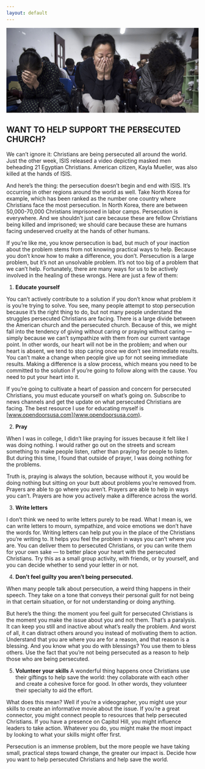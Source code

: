 ```yaml
---
layout: default
---
```

<img src="images/praying-people.png" />

## WANT TO HELP SUPPORT THE PERSECUTED CHURCH?

We can’t ignore it: Christians are being persecuted all around the world.
Just the other week, ISIS released a video depicting masked men beheading 21 Egyptian Christians. American citizen, Kayla Mueller, was also killed at the hands of ISIS.

And here’s the thing: the persecution doesn’t begin and end with ISIS. It’s occurring in other regions around the world as well. Take North Korea for example, which has been ranked as the number one country where Christians face the most persecution. In North Korea, there are between 50,000-70,000 Christians imprisoned in labor camps.
Persecution is everywhere. And we shouldn’t just care because these are fellow Christians being killed and imprisoned; we should care because these are humans facing undeserved cruelty at the hands of other humans.

If you’re like me, you know persecution is bad, but much of your inaction about the problem stems from not knowing practical ways to help. Because you don’t know how to make a difference, you don’t.
Persecution is a large problem, but it’s not an unsolvable problem. It’s not too big of a problem that we can’t help. Fortunately, there are many ways for us to be actively involved in the healing of these wrongs. Here are just a few of them:

1. **Educate yourself**

You can’t actively contribute to a solution if you don’t know what problem it is you’re trying to solve.
You see, many people attempt to stop persecution because it’s the right thing to do, but not many people understand the struggles persecuted Christians are facing. There is a large divide between the American church and the persecuted church. Because of this, we might fall into the tendency of giving without caring or praying without caring — simply because we can’t sympathize with them from our current vantage point. In other words, our heart will not be in the problem; and when our heart is absent, we tend to stop caring once we don’t see immediate results. You can’t make a change when people give up for not seeing immediate results.
Making a difference is a slow process, which means you need to be committed to the solution if you’re going to follow along with the cause. You need to put your heart into it.

If you’re going to cultivate a heart of passion and concern for persecuted Christians, you must educate yourself on what’s going on. Subscribe to news channels and get the update on what persecuted Christians are facing. The best resource I use for educating myself is [www.opendoorsusa.com](www.opendoorsusa.com).

2. **Pray**

When I was in college, I didn’t like praying for issues because it felt like I was doing nothing. I would rather go out on the streets and scream something to make people listen, rather than praying for people to listen. But during this time, I found that outside of prayer, I was doing nothing for the problems.

Truth is, praying is always the solution, because without it, you would be doing nothing but sitting on your butt about problems you’re removed from. Prayers are able to go where you aren’t. Prayers are able to help in ways you can’t. Prayers are how you actively make a difference across the world.

3. **Write letters**

I don’t think we need to write letters purely to be read. What I mean is, we can write letters to mourn, sympathize, and voice emotions we don’t have the words for. Writing letters can help put you in the place of the Christians you’re writing to. It helps you feel the problem in ways you can’t where you are. You can deliver them to persecuted Christians, or you can write them for your own sake — to better place your heart with the persecuted Christians. Try this as a small group activity, with friends, or by yourself, and you can decide whether to send your letter in or not.

4. **Don’t feel guilty you aren’t being persecuted.**

When many people talk about persecution, a weird thing happens in their speech. They take on a tone that conveys their personal guilt for not being in that certain situation, or for not understanding or doing anything.

But here’s the thing: the moment you feel guilt for persecuted Christians is the moment you make the issue about you and not them. That’s a paralysis. It can keep you still and inactive about what’s really the problem. And worst of all, it can distract others around you instead of motivating them to action.
Understand that you are where you are for a reason, and that reason is a blessing. And you know what you do with blessings? You use them to bless others. Use the fact that you’re not being persecuted as a reason to help those who are being persecuted.

5. **Volunteer your skills**
A wonderful thing happens once Christians use their giftings to help save the world: they collaborate with each other and create a cohesive force for good. In other words, they volunteer their specialty to aid the effort.

What does this mean? Well if you’re a videographer, you might use your skills to create an informative movie about the issue. If you’re a great connector, you might connect people to resources that help persecuted Christians. If you have a presence on Capitol Hill, you might influence leaders to take action. Whatever you do, you might make the most impact by looking to what your skills might offer first.

Persecution is an immense problem, but the more people we have taking small, practical steps toward change, the greater our impact is. Decide how you want to help persecuted Christians and help save the world.
